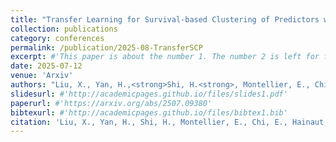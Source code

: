 ```yaml
---
title: "Transfer Learning for Survival-based Clustering of Predictors with an Application to TP53 Mutation Annotation"
collection: publications
category: conferences
permalink: /publication/2025-08-TransferSCP
excerpt: #'This paper is about the number 1. The number 2 is left for future work.'
date: 2025-07-12
venue: 'Arxiv'
authors: "Liu, X., Yan, H.,<strong>Shi, H.<strong>, Montellier, E., Chi, E., Hainaut, P. and Wang, W."
slidesurl: #'http://academicpages.github.io/files/slides1.pdf'
paperurl: #'https://arxiv.org/abs/2507.09380'
bibtexurl: #'http://academicpages.github.io/files/bibtex1.bib'
citation: 'Liu, X., Yan, H., Shi, H., Montellier, E., Chi, E., Hainaut, P. and Wang, W. (2025). Transfer learning for survival-based clustering of predictors with an application to TP53 mutation annotation. Proceedings of The Inaugural Workshop on Frontiers in Statistical Machine Learning.'
---
```

<!-- ## Abstract
In epidemic modeling, outliers can distort parameter estimation and ultimately lead to misguided public health decisions. Although there are existing robust methods that can mitigate this distortion, the ability to simultaneously detect outliers is equally vital for identifying potential disease hotspots. In this work, we introduce a robust spatiotemporal generalized additive model (RST-GAM) to address this need. We accomplish this with a mean-shift parameter to quantify and adjust for the effects of outliers and rely on adaptive Lasso regularization to model the sparsity of outlying observations. We use univariate polynomial splines and bivariate penalized splines over triangulations to estimate the functional forms and a data-thinning approach for data-adaptive weight construction. We derive a scalable proximal algorithm to estimate model parameters by minimizing a convex negative log-quasi-likelihood function. Our algorithm uses adaptive step-sizes to ensure global convergence of the resulting iterate sequence. We establish error bounds and selection consistency for the estimated parameters and demonstrate our model's effectiveness through numerical studies under various outlier scenarios. Finally, we demonstrate the practical utility of RST-GAM by analyzing county-level COVID-19 infection data in the United States, highlighting its potential to inform public health decision-making. -->
